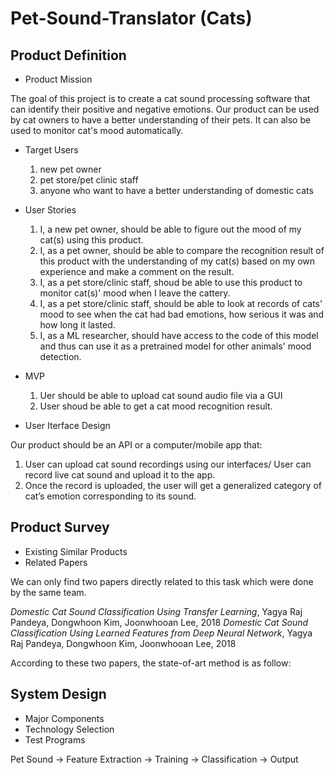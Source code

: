 # Pet-Sound-Translator (Cats)

## Product Definition
* Product Mission

The goal of this project is to create a cat sound processing software that can identify their positive and negative emotions. Our product can be used by cat owners to have a better understanding of their pets. It can also be used to monitor cat's mood automatically.
* Target Users

    1. new pet owner
    2. pet store/pet clinic staff
    3. anyone who want to have a better understanding of domestic cats
* User Stories

    1. I, a new pet owner, should be able to figure out the mood of my cat(s) using this product.
    2. I, as a pet owner, should be able to compare the recognition result of this product with the understanding of my cat(s) based on my own experience and make a comment on the result.
    3. I, as a pet store/clinic staff, shoud be able to use this product to monitor cat(s)' mood when I leave the cattery.
    4. I, as a pet store/clinic staff, should be able to look at records of cats' mood to see when the cat had bad emotions, how serious it was and how long it lasted.
    5. I, as a ML researcher, should have access to the code of this model and thus can use it as a pretrained model for other animals' mood detection.

* MVP

    1. Uer should be able to upload cat sound audio file via a GUI
    2. User shoud be able to get a cat mood recognition result.
* User Iterface Design

Our product should be an API or a computer/mobile app that:

  1. User can upload cat sound recordings using our interfaces/ User can record live cat sound and upload it to the app.
  2. Once the record is uploaded, the user will get a generalized category of cat’s emotion corresponding to its sound. 
 
 
 ## Product Survey
 * Existing Similar Products
 * Related Papers
 
 We can only find two papers directly related to this task which were done by the same team.
 
 _Domestic Cat Sound Classification Using Transfer Learning_, Yagya Raj Pandeya, Dongwhoon Kim, Joonwhooan Lee, 2018
 _Domestic Cat Sound Classification Using Learned Features from Deep Neural Network_, Yagya Raj Pandeya, Dongwhoon Kim, Joonwhooan Lee, 2018

According to these two papers, the state-of-art method is as follow:
 

## System Design
* Major Components
* Technology Selection
* Test Programs

Pet Sound -> Feature Extraction -> Training -> Classification -> Output
